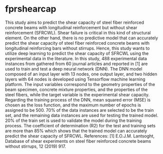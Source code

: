 # fprshearcap

This study aims to predict the shear capacity of steel fiber reinforced concrete beams with longitudinal reinforcement but without shear reinforcement (SFRCWL). Shear failure is critical in this kind of structural element. On the other hand, there is no predictive model that can accurately predict the shear capacity of steel fiber reinforced concrete beams with longitudinal reinforcing bars without stirrups. Hence, this study wants to utilize deep learning to predict the shear capacity of SFRCWL using the experimental data in the literature. In this study, 488 experimental data instances from gathered from 60 journal articles and reported in [1] are used to train and test a deep neural network (DNN). 
The DNN model composed of an input layer with 13 nodes, one output layer, and two hidden layers with 64 nodes is developed using Tensorflow machine learning platform. The input variables correspond to the geometry properties of the beam specimen, concrete mixture properties, and the properties of the steel fibers, while the target variable is the experimental shear capacity.
Regarding the training process of the DNN, mean squared error (MSE) is chosen as the loss function, and the maximum number of epochs is assigned to be 500. 70% of the data instances are selected to be the train set, and the remaining data instances are used for testing the trained model. 20% of the train set is used to validate the model during the training process. The coefficient of determination (R2) for the test and training sets are more than 85% which shows that the trained model can accurately predict the shear capacity of SFRCWL.
References:
[1] E.O.J.M. Lantsoght, Database of shear experiments on steel fiber reinforced concrete beams without stirrups, 12 (2019) 917.

